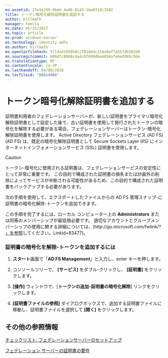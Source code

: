 ```yaml
---
ms.assetid: 27e1e299-0beb-4e86-8143-1ba031dc3502
title: トークン暗号化解除証明書を追加する
author: billmath
manager: femila
ms.date: 05/31/2017
ms.topic: article
ms.prod: windows-server
ms.technology: identity-adfs
ms.author: billmath
ms.openlocfilehash: 5714a41950b9c2f818ddc154a9af7a55fdb362d8
ms.sourcegitcommit: b00d7c8968c4adc8f699dbee694afe6ed36bc9de
ms.translationtype: MT
ms.contentlocale: ja-JP
ms.lasthandoff: 04/08/2020
ms.locfileid: "80814966"
---
```

# <a name="add-a-token-decrypting-certificate"></a>トークン暗号化解除証明書を追加する

証明書利用者のフェデレーションサーバーが、新しい証明書をプライマリ暗号化解除証明書として設定した後で、古い証明書を使用して発行されたトークンの暗号化を解除する必要がある場合、フェデレーションサーバーはトークン\-暗号化解除証明書を使用します。 Active Directory フェデレーションサービス (AD FS) \(AD FS\) は、既定の暗号化解除証明書として Secure Sockets Layer \(IIS\) にインターネットインフォメーションサービス \(SSL\) 証明書を使用します。  
  
> [!CAUTION]  
> トークン\-復号化に使用される証明書は、フェデレーションサービスの安定性にとって非常に重要です。 この目的で構成された証明書の損失または計画外の削除によってサービスが中断される可能性があるため、この目的で構成された証明書をバックアップする必要があります。  
  
次の手順を使用して、エクスポートしたファイルからの AD FS 管理スナップ\-に証明書の暗号化解除\-トークンを追加できます。  
  
この手順を完了するには、ローカル コンピューター上の **Administrators** または同等のメンバーシップが最低限必要です。  適切なアカウントとグループメンバーシップの使用に関する詳細については、\(http:\/\/go.microsoft.com\/fwlink\/? [」を参照](https://go.microsoft.com/fwlink/?LinkId=83477)してください。LinkId\=83477\)。   
  
### <a name="to-add-a-token-decrypting-certificate"></a>証明書の暗号化を解除\-トークンを追加するには  
  
1.  **スタート**画面で「**AD FS Management**」と入力し、enter キーを押します。  
  
2.  コンソールツリーで、 **[サービス]** をダブル\-クリックし、 **[証明書]** をクリックします。  
  
3.  **[操作]** ウィンドウで、[**トークンの追加\-証明書の暗号化解除**] リンクをクリックします。  
  
4.  **[証明書ファイルの参照]** ダイアログボックスで、追加する証明書ファイルに移動し、証明書ファイルを選択して **[開く]** をクリックします。  
  
## <a name="additional-references"></a>その他の参照情報  
[チェックリスト: フェデレーションサーバーのセットアップ](Checklist--Setting-Up-a-Federation-Server.md)  
  
[フェデレーション サーバーの証明書の要件](https://technet.microsoft.com/library/dd807040.aspx)  
  

